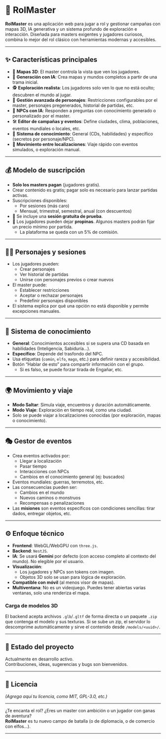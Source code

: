 # 🐉 RolMaster

**RolMaster** es una aplicación web para jugar a rol y gestionar campañas con mapas 3D, IA generativa y un sistema profundo de exploración e interacción. Diseñada para masters exigentes y jugadores curiosos, combina lo mejor del rol clásico con herramientas modernas y accesibles.

---

## ✨ Características principales

- 🎲 **Mapas 3D**: El master controla la vista que ven los jugadores.
- 🧠 **Generación con IA**: Crea mapas y mundos completos a partir de una trama inicial.
- 🕵️ **Exploración realista**: Los jugadores solo ven lo que no está oculto; descubren el mundo al jugar.
- 👥 **Gestión avanzada de personajes**: Restricciones configurables por el master, personajes pregenerados, historial de partidas, etc.
- 💬 **NPCs con IA**: Responden a preguntas con conocimiento generado o personalizado por el master.
- 🛠️ **Editor de campañas y eventos**: Define ciudades, clima, poblaciones, eventos mundiales o locales, etc.
- 📜 **Sistema de conocimiento**: General (CDs, habilidades) y específico (secretos por personaje/NPC).
- 🧭 **Movimiento entre localizaciones**: Viaje rápido con eventos simulados, o exploración manual.

---

## 💰 Modelo de suscripción

- **Solo los masters pagan** (jugadores gratis).
- Crear contenido es gratis; pagar solo es necesario para lanzar partidas activas.
- Suscripciones disponibles:
  - Por sesiones (más caro)
  - Mensual, trimestral, semestral, anual (con descuentos)
- 🎁 Se incluye una **sesión gratuita de prueba**.
- 💸 Los jugadores pueden dejar **propinas**. Algunos masters podrán fijar un precio mínimo por partida.
  - La plataforma se queda con un 5% de comisión.

---

## 🧙‍♂️ Personajes y sesiones

- Los jugadores pueden:
  - Crear personajes
  - Ver historial de partidas
  - Unirse con personajes previos o crear nuevos
- El master puede:
  - Establecer restricciones
  - Aceptar o rechazar personajes
  - Predefinir personajes disponibles
- El sistema explica por qué una opción no está disponible y permite excepciones manuales.

---

## 🧠 Sistema de conocimiento

- **General**: Conocimientos accesibles si se supera una CD basada en habilidades (Inteligencia, Sabiduría…).
- **Específico**: Depende del trasfondo del NPC.
- Usa etiquetas (`común`, `elfo`, `mago`, etc.) para definir rareza y accesibilidad.
- Botón “Hablar de esto” para compartir información con el grupo.
  - Si es falso, se puede forzar tirada de Engañar, etc.

---

## 🌍 Movimiento y viaje

- **Modo Saltar**: Simula viaje, encuentros y duración automáticamente.
- **Modo Viaje**: Exploración en tiempo real, como una ciudad.
- Solo se puede viajar a localizaciones conocidas (por exploración, mapas o conocimiento).

---

## 🎭 Gestor de eventos

- Crea eventos activados por:
  - Llegar a localización
  - Pasar tiempo
  - Interacciones con NPCs
  - Cambios en el conocimiento general (ej: buscados)
- Eventos mundiales: guerras, terremotos, etc.
- Las consecuencias pueden ser:
  - Cambios en el mundo
  - Nuevos caminos o monstruos
  - Recompensas o penalizaciones
- Las **misiones** son eventos específicos con condiciones sencillas: tirar dados, entregar objetos, etc.

---

## ⚙️ Enfoque técnico

- **Frontend**: WebGL/WebGPU con `three.js`.
- **Backend**: `NestJS`.
- **IA**: Se usará **Gemini** por defecto (con acceso completo al contexto del mundo). No elegible por el usuario.
- **Visualización**:
  - Los jugadores y NPCs son tokens con imagen.
  - Objetos 3D solo se usan para lógica de exploración.
- **Compatible con móvil** (al menos visor de mapas).
- **Multiventana**: No es un videojuego. Puedes tener abiertas varias ventanas, solo una renderiza el mapa.

### Carga de modelos 3D

El backend acepta archivos `.glb`/`.gltf` de forma directa o un paquete `.zip` que
contenga el modelo y sus texturas. Si se sube un zip, el servidor lo descomprime
automáticamente y sirve el contenido desde `/models/<uuid>/`.

---

## 🚧 Estado del proyecto

Actualmente en desarrollo activo.  
Contribuciones, ideas, sugerencias y bugs son bienvenidos.

---

## 📜 Licencia

_(Agrega aquí tu licencia, como MIT, GPL-3.0, etc.)_

---

¿Te encanta el rol? ¿Eres un master con ambición o un jugador con ganas de aventura?  
**RolMaster** es tu nuevo campo de batalla (o de diplomacia, o de comercio con elfos...).

---

